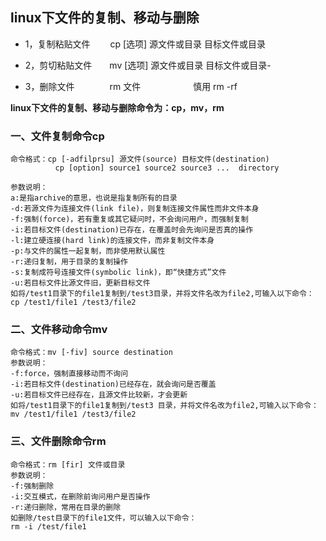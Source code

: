 ## linux下文件的复制、移动与删除

- 1，复制粘贴文件 　　cp  [选项]  源文件或目录  目标文件或目录

- 2，剪切粘贴文件　　mv [选项]  源文件或目录  目标文件或目录-

- 3，删除文件　　　　rm 文件　　　　　　慎用 rm -rf  


**linux下文件的复制、移动与删除命令为：cp，mv，rm**

### 一、文件复制命令cp

    命令格式：cp [-adfilprsu] 源文件(source) 目标文件(destination)
              cp [option] source1 source2 source3 ...  directory

    参数说明：
   	a:是指archive的意思，也说是指复制所有的目录
    -d:若源文件为连接文件(link file)，则复制连接文件属性而非文件本身
    -f:强制(force)，若有重复或其它疑问时，不会询问用户，而强制复制
    -i:若目标文件(destination)已存在，在覆盖时会先询问是否真的操作
    -l:建立硬连接(hard link)的连接文件，而非复制文件本身
    -p:与文件的属性一起复制，而非使用默认属性
    -r:递归复制，用于目录的复制操作
    -s:复制成符号连接文件(symbolic link)，即“快捷方式”文件
    -u:若目标文件比源文件旧，更新目标文件
    如将/test1目录下的file1复制到/test3目录，并将文件名改为file2,可输入以下命令：
    cp /test1/file1 /test3/file2

### 二、文件移动命令mv
    命令格式：mv [-fiv] source destination
    参数说明：
    -f:force，强制直接移动而不询问
    -i:若目标文件(destination)已经存在，就会询问是否覆盖
    -u:若目标文件已经存在，且源文件比较新，才会更新
    如将/test1目录下的file1复制到/test3 目录，并将文件名改为file2,可输入以下命令：
    mv /test1/file1 /test3/file2

### 三、文件删除命令rm
	命令格式：rm [fir] 文件或目录
	参数说明：
	-f:强制删除
	-i:交互模式，在删除前询问用户是否操作
	-r:递归删除，常用在目录的删除
	如删除/test目录下的file1文件，可以输入以下命令：
	rm -i /test/file1